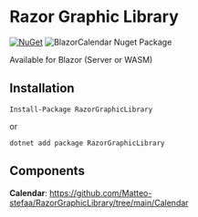 # Razor Graphic Library

[![NuGet](https://img.shields.io/nuget/v/RazorGraphicLibrary.svg)](https://www.nuget.org/packages/RazorGraphicLibrary)  ![BlazorCalendar Nuget Package](https://img.shields.io/nuget/dt/RazorGraphicLibrary)

Available for Blazor (Server or WASM)

## Installation
```
Install-Package RazorGraphicLibrary
```
or
```
dotnet add package RazorGraphicLibrary
```

## Components
<b>Calendar</b>: 
https://github.com/Matteo-stefaa/RazorGraphicLibrary/tree/main/Calendar